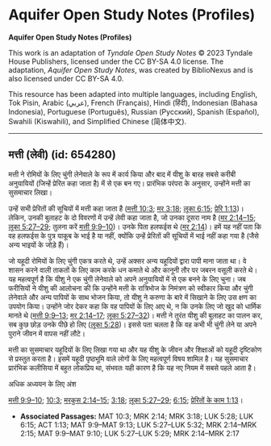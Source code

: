 # Aquifer Open Study Notes (Profiles)

**Aquifer Open Study Notes (Profiles)**

This work is an adaptation of *Tyndale Open Study Notes* © 2023 Tyndale House Publishers, licensed under the CC BY\-SA 4\.0 license. The adaptation, *Aquifer Open Study Notes*, was created by BiblioNexus and is also licensed under CC BY\-SA 4\.0\.

This resource has been adapted into multiple languages, including English, Tok Pisin, Arabic (عربي), French (Français), Hindi (हिंदी), Indonesian (Bahasa Indonesia), Portuguese (Português), Russian (Русский), Spanish (Español), Swahili (Kiswahili), and Simplified Chinese (简体中文).



--------------------------------

## मत्ती (लेवी) (id: 654280)

मत्ती ने रोमियों के लिए चुंगी लेनेवाले के रूप में कार्य किया और बाद में यीशु के बारह सबसे करीबी अनुयायियों (जिन्हें प्रेरित कहा जाता है) में से एक बन गए। प्रारंभिक परंपरा के अनुसार, उन्होंने मत्ती का सुसमाचार लिखा।

उन्हें सभी प्रेरितों की सूचियों में मत्ती कहा जाता है ([मत्ती 10:3](https://ref.ly/Matt10:3); [मर 3:18](https://ref.ly/Mark3:18); [लूका 6:15](https://ref.ly/Luke6:15); [प्रेरि 1:13](https://ref.ly/Acts1:13))। लेकिन, उनकी बुलाहट के दो विवरणों में उन्हें लेवी कहा जाता है, जो उनका दूसरा नाम है ([मर 2:14–15](https://ref.ly/Mark2:14-Mark2:15); [लूका 5:27–29](https://ref.ly/Luke5:27-Luke5:29); तुलना करें [मत्ती 9:9–10](https://ref.ly/Matt9:9-Matt9:10))। उनके पिता हलफईस थे ([मर 2:14](https://ref.ly/Mark2:14))। हमें यह नहीं पता कि वह हलफईस के पुत्र याकूब के भाई है या नहीं, क्योंकि उन्हें प्रेरितों की सूचियों में भाई नहीं कहा गया है (जैसे अन्य भाइयों के जोड़े हैं)।

जो यहूदी रोमियों के लिए चुंगी एकत्र करते थे, उन्हें अक्सर अन्य यहूदियों द्वारा पापी माना जाता था। वे शासन करने वाली ताकतों के लिए काम करके धन कमाते थे और कानूनी तौर पर जबरन वसूली करते थे। यह महत्वपूर्ण है कि यीशु ने एक चुंगी लेनेवाले को अपने अनुयायियों में से एक बनने के लिए चुना। जब फरीसियों ने यीशु की आलोचना की कि उन्होंने मत्ती के रात्रिभोज के निमंत्रण को स्वीकार किया और चुंगी लेनेवाले और अन्य पापियों के साथ भोजन किया, तो यीशु ने करुणा के बारे में सिखाने के लिए उस क्षण का उपयोग किया। उन्होंने जोर देकर कहा कि वह पापियों के लिए आए थे, न कि उनके लिए जो खुद को धार्मिक मानते थे ([मत्ती 9:9–13](https://ref.ly/Matt9:9-Matt9:13); [मर 2:14–17](https://ref.ly/Mark2:14-Mark2:17); [लूका 5:27–32](https://ref.ly/Luke5:27-Luke5:32))। मत्ती ने तुरंत यीशु की बुलाहट का पालन कर, सब कुछ छोड़ उनके पीछे हो लिए ([लूका 5:28](https://ref.ly/Luke5:28))। इससे पता चलता है कि वह कभी भी चुंगी लेने या अपने पुराने जीवन में वापस नहीं लौटे।

मत्ती का सुसमाचार यहूदियों के लिए लिखा गया था और यह यीशु के जीवन और शिक्षाओं को यहूदी दृष्टिकोण से प्रस्तुत करता है। इसमें यहूदी पृष्ठभूमि वाले लोगों के लिए महत्वपूर्ण विषय शामिल है। यह सुसमाचार प्रारंभिक कलीसिया में बहुत लोकप्रिय था, संभवतः यही कारण है कि यह नए नियम में सबसे पहले आता है।

अधिक अध्ययन के लिए अंश 

[मत्ती 9:9–10](https://ref.ly/Matt9:9-Matt9:10); [10:3](https://ref.ly/Matt10:3); [मरकुस 2:14–15](https://ref.ly/Mark2:14-Mark2:15); [3:18](https://ref.ly/Mark3:18); [लूका 5:27–29](https://ref.ly/Luke5:27-Luke5:29); [6:15](https://ref.ly/Luke6:15); [प्रेरितों के काम 1:13](https://ref.ly/Acts1:13)।

* **Associated Passages:** MAT 10:3; MRK 2:14; MRK 3:18; LUK 5:28; LUK 6:15; ACT 1:13; MAT 9:9–MAT 9:13; LUK 5:27–LUK 5:32; MRK 2:14–MRK 2:15; MAT 9:9–MAT 9:10; LUK 5:27–LUK 5:29; MRK 2:14–MRK 2:17

